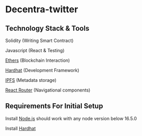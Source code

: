 # Decentra-twitter

## Technology Stack & Tools

Solidity (Writing Smart Contract)

Javascript (React & Testing)

[Ethers](https://docs.ethers.io/v5/)
 (Blockchain Interaction)
 
[Hardhat](https://hardhat.org/)
(Development Framework)

[IPFS](https://ipfs.io/)
(Metadata storage)

[React Router](https://v5.reactrouter.com/)
(Navigational components)

## Requirements For Initial Setup

Install
[Node.js](https://nodejs.org/en/)
should work with any node version below 16.5.0

Install
[Hardhat](https://hardhat.org/)

